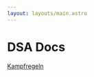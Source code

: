 ```yaml
---
layout: layouts/main.astro
---
```


# DSA Docs

<div class="flex-column">
  <a class="sketchy" href="/dsa-docs/combat">Kampfregeln</a>
</div>
